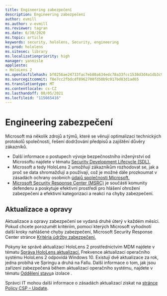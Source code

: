 ```yaml
---
title: Engineering zabezpečení
description: Engineering zabezpečení
author: evmill
ms.author: v-evmill
ms.reviewer: tagran
ms.date: 6/30/2020
ms.topic: article
keywords: security, hololens, Security, engineering
ms.prod: hololens
ms.sitesec: library
ms.localizationpriority: high
manager: yannisle
appliesto:
- HoloLens 2
ms.openlocfilehash: bf0256ae24733fac7eb80a634edc78a33fcc1538d3d4a1db3c9b50fc01893c74
ms.sourcegitcommit: f8e7cc2fbdcdf8962700fd50b9c017bd83d1ad65
ms.translationtype: MT
ms.contentlocale: cs-CZ
ms.lasthandoff: 08/05/2021
ms.locfileid: "115665416"
---
```

# <a name="security-engineering"></a>Engineering zabezpečení

Microsoft má několik zdrojů a týmů, které se věnují optimalizaci technických protokolů společnosti, řešení dodržování předpisů a zajištění důvěry zákazníků. 

  * Další informace o postupech vývoje bezpečnostního inženýrství od Microsoftu najdete v tématu [Security Development Lifecycle (SDL).](https://www.microsoft.com/securityengineering/sdl)
  * Microsoft a tedy HoloLens 2 umožňují zákazníkům rozhodovat se, jak a proč se data shromažďují a používají, což je možné dále prozkoumat v zásadách ochrany osobních [údajů společnosti Microsoft.](https://privacy.microsoft.com/) 
  * [Microsoft Security Response Center (MSRC)](https://www.microsoft.com/msrc) je součástí komunity defenderu a poskytuje efektivní prostředí pro hlášení ohrožení zabezpečení a efektivní kategorizaci a reakci na chyby zabezpečení. 

## <a name="updates-and-patches"></a>Aktualizace a opravy

Aktualizace a opravy zabezpečení se vydaná druhé úterý v každém měsíci. Pokud chcete porozumět kritériím, pomocí kterých Microsoft vyhodnotí další kroky nahlášené chyby zabezpečení, Microsoft Security Response Center stránce [Kritéria údržby zabezpečení.](https://www.microsoft.com/msrc/windows-security-servicing-criteria) 

Pokyny ke správě aktualizací HoloLens 2 prostřednictvím MDM najdete v tématu [Správa HoloLens aktualizací.](hololens-updates.md) Frekvence aktualizací operačního systému HoloLens 2 odpovídá Windows 10. Existují dvě aktualizace za rok, jedna probíhá ve Springu a druhá na Fallu. Další informace o tom, jak jsou zařízení zabezpečená během aktualizací operačního systému, najdete v tématu [Oddělení stavu](security-state-separation-isolation.md)a izolace . 

Správci IT mohou další informace o zásadách aktualizací získat na [stránce Policy CSP – Update](/windows/client-management/mdm/policy-csp-update). 
